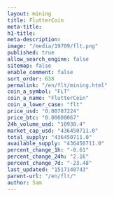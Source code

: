 ```yaml
---
layout: mining
title: FlutterCoin
meta-title: 
h1-title: 
meta-description: 
image: "/media/19709/flt.png"
published: true
allow_search_engine: false
sitemap: false
enable_comment: false
sort_order: 638
permalink: "/en/flt/mining.html"
coin_a_symbol: "FLT"
coin_a_name: "FlutterCoin"
coin_a_lower_case: "flt"
price_usd: "0.00787224"
price_btc: "0.00000067"
24h_volume_usd: "10930.4"
market_cap_usd: "436450711.0"
total_supply: "436450711.0"
available_supply: "436450711.0"
percent_change_1h: "-0.61"
percent_change_24h: "2.16"
percent_change_7d: "-23.48"
last_updated: "1517140743"
parent-url: "/en/flt/"
author: Sam
---
```


